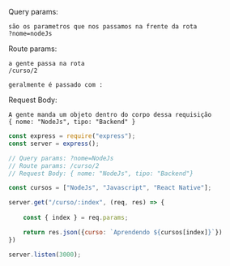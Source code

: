 Query params:

    são os parametros que nos passamos na frente da rota
    ?nome=nodeJs

Route params:

    a gente passa na rota
    /curso/2

    geralmente é passado com :

Request Body:

    A gente manda um objeto dentro do corpo dessa requisição
    { nome: "NodeJs", tipo: "Backend" }

```javascript
const express = require("express");
const server = express();

// Query params: ?nome=NodeJs
// Route params: /curso/2
// Request Body: { nome: "NodeJs", tipo: "Backend"}

const cursos = ["NodeJs", "Javascript", "React Native"];

server.get("/curso/:index", (req, res) => {
    
    const { index } = req.params;

    return res.json({curso: `Aprendendo ${cursos[index]}`})
})

server.listen(3000);


```